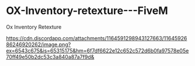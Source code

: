 # OX-Inventory-retexture---FiveM
Ox Inventory Retexture

https://cdn.discordapp.com/attachments/1164591298943127663/1164592686246920262/image.png?ex=6543c675&is=65315175&hm=6f7df6622e12c652c572d6b0fa97578e05e70ff49e50b2dc53c3a840a87a7f9d&
